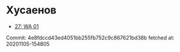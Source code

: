 # Хусаенов
- [27: WA 01](27.md)

Commit: 4e8fdccd43ed4051bb255fb752c9c867621bd38b
 fetched at: 20201105-154805
